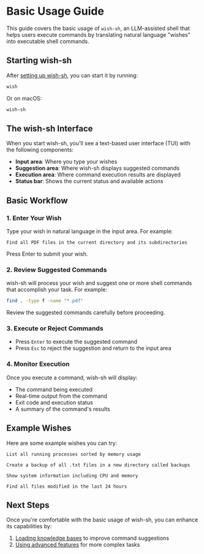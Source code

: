 # Basic Usage Guide

This guide covers the basic usage of `wish-sh`, an LLM-assisted shell that helps users execute commands by translating natural language "wishes" into executable shell commands.

## Starting wish-sh

After [setting up wish-sh](setup.md), you can start it by running:

```bash
wish
```

Or on macOS:

```bash
wish-sh
```

## The wish-sh Interface

When you start wish-sh, you'll see a text-based user interface (TUI) with the following components:

- **Input area**: Where you type your wishes
- **Suggestion area**: Where wish-sh displays suggested commands
- **Execution area**: Where command execution results are displayed
- **Status bar**: Shows the current status and available actions

## Basic Workflow

### 1. Enter Your Wish

Type your wish in natural language in the input area. For example:

```
Find all PDF files in the current directory and its subdirectories
```

Press Enter to submit your wish.

### 2. Review Suggested Commands

wish-sh will process your wish and suggest one or more shell commands that accomplish your task. For example:

```bash
find . -type f -name "*.pdf"
```

Review the suggested commands carefully before proceeding.

### 3. Execute or Reject Commands

- Press `Enter` to execute the suggested command
- Press `Esc` to reject the suggestion and return to the input area

### 4. Monitor Execution

Once you execute a command, wish-sh will display:

- The command being executed
- Real-time output from the command
- Exit code and execution status
- A summary of the command's results

## Example Wishes

Here are some example wishes you can try:

```
List all running processes sorted by memory usage
```

```
Create a backup of all .txt files in a new directory called backups
```

```
Show system information including CPU and memory
```

```
Find all files modified in the last 24 hours
```

## Next Steps

Once you're comfortable with the basic usage of wish-sh, you can enhance its capabilities by:

1. [Loading knowledge bases](usage-02-knowledge-loader.md) to improve command suggestions
2. [Using advanced features](usage-03-C2.md) for more complex tasks
